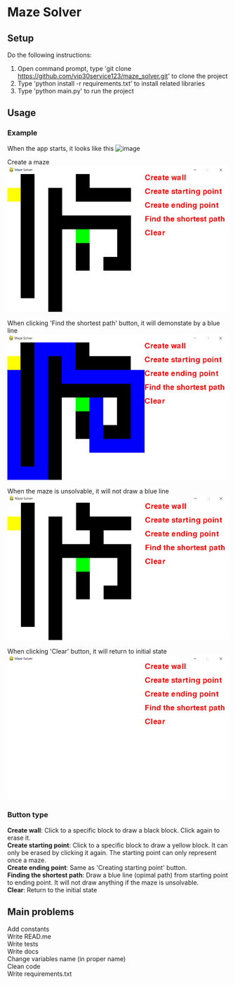 # Maze Solver





## Setup 
Do the following instructions:
1. Open command prompt, type 'git clone https://github.com/vip30service123/maze_solver.git' to clone the project
2. Type 'python install -r requirements.txt' to install related libraries
3. Type 'python main.py' to run the project

## Usage
### Example

When the app starts, it looks like this
![image](maze_solver\imgs\Initial.png)

Create a maze
![image](imgs\Create_maze.png)

When clicking 'Find the shortest path' button, it will demonstate by a blue line
![image](imgs\Finding_optimal_path.png)

When the maze is unsolvable, it will not draw a blue line
![image](imgs\Unsolvable_maze.png)

When clicking 'Clear' button, it will return to initial state
![alt text](imgs\Initial.png)
### Button type
**Create wall**: Click to a specific block to draw a black block. Click again to erase it. <br/>
**Create starting point**: Click to a specific block to draw a yellow block. It can only be erased by clicking it again. The starting point can only represent once a maze. <br/>
**Create ending point**: Same as 'Creating starting point' button. <br/>
**Finding the shortest path**: Draw a blue line (opimal path) from starting point to ending point. It will not draw anything if the maze is unsolvable. <br/>
**Clear**: Return to the initial state <br/>



## Main problems
Add constants <br/>
Write READ.me <br/>
Write tests <br/>
Write docs <br/>
Change variables name (in proper name) <br/>
Clean code <br/>
Write requirements.txt <br/>